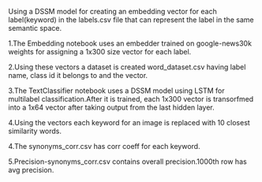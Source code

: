 Using a DSSM model for creating an embedding vector for each label(keyword) in the labels.csv file that can represent the label in the same semantic space.

1.The Embedding notebook uses an embedder trained on google-news30k weights for assigning a 1x300 size vector for each label.

2.Using these vectors a dataset is created word_dataset.csv having label name, class id it belongs to and the vector.

3.The TextClassifier notebook uses a DSSM model using LSTM for multilabel classification.After it is trained, each 1x300 vector is transorfmed into a 1x64 vector after taking output from the last hidden layer.

4.Using the vectors each keyword for an image is replaced with 10 closest similarity words.

4.The synonyms_corr.csv has corr coeff for each keyword.

5.Precision-synonyms_corr.csv contains overall precision.1000th row has avg precision.
